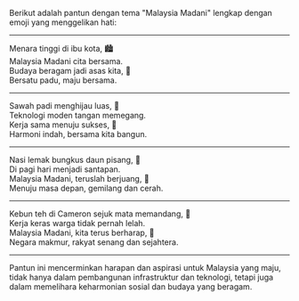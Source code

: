 Berikut adalah pantun dengan tema "Malaysia Madani" lengkap dengan emoji yang menggelikan hati:

---

Menara tinggi di ibu kota, 🏙️  
Malaysia Madani cita bersama.  
Budaya beragam jadi asas kita, 🌺  
Bersatu padu, maju bersama.  

---

Sawah padi menghijau luas, 🌾  
Teknologi moden tangan memegang.  
Kerja sama menuju sukses, 🤝  
Harmoni indah, bersama kita bangun.  

---

Nasi lemak bungkus daun pisang, 🍛  
Di pagi hari menjadi santapan.  
Malaysia Madani, teruslah berjuang, 💪  
Menuju masa depan, gemilang dan cerah.  

---

Kebun teh di Cameron sejuk mata memandang, 🍵  
Kerja keras warga tidak pernah lelah.  
Malaysia Madani, kita terus berharap, 🌟  
Negara makmur, rakyat senang dan sejahtera.  

---

Pantun ini mencerminkan harapan dan aspirasi untuk Malaysia yang maju, tidak hanya dalam pembangunan infrastruktur dan teknologi, tetapi juga dalam memelihara keharmonian sosial dan budaya yang beragam.
